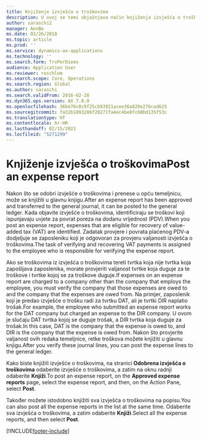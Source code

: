 ```yaml
---
title: Knjiženje izvješća o troškovima
description: U ovoj se temi objašnjava način knjiženja izvješća o troškovima u glavnu knjigu.
author: saraschi2
manager: AnnBe
ms.date: 02/26/2018
ms.topic: article
ms.prod: ''
ms.service: dynamics-ax-applications
ms.technology: ''
ms.search.form: TrvPerDiems
audience: Application User
ms.reviewer: roschlom
ms.search.scope: Core, Operations
ms.search.region: Global
ms.author: saraschi
ms.search.validFrom: 2016-02-28
ms.dyn365.ops.version: AX 7.0.0
ms.openlocfilehash: 36be76c0c9f25cb93921acee36a820e276cad625
ms.sourcegitcommit: fa32b1893286f20271fa4ec4be8fc68bd135f53c
ms.translationtype: HT
ms.contentlocale: hr-HR
ms.lasthandoff: 02/15/2021
ms.locfileid: "5271299"
---
```

# <a name="post-an-expense-report"></a><span data-ttu-id="2322b-103">Knjiženje izvješća o troškovima</span><span class="sxs-lookup"><span data-stu-id="2322b-103">Post an expense report</span></span>

<span data-ttu-id="2322b-104">Nakon što se odobri izvješće o troškovima i prenese u opću temeljnicu, može se knjižiti u glavnu knjigu.</span><span class="sxs-lookup"><span data-stu-id="2322b-104">After an expense report has been approved and transferred to the general journal, it can be posted to the general ledger.</span></span> <span data-ttu-id="2322b-105">Kada objavite izvješće o troškovima, identificiraju se troškovi koji ispunjavaju uvjete za povrat poreza na dodanu vrijednost (PDV).</span><span class="sxs-lookup"><span data-stu-id="2322b-105">When you post an expense report, expenses that are eligible for recovery of value-added tax (VAT) are identified.</span></span> <span data-ttu-id="2322b-106">Zadatak provjere i povrata plaćenog PDV-a dodjeljuje se zaposleniku koji je odgovoran za provjeru valjanosti izvješća o troškovima.</span><span class="sxs-lookup"><span data-stu-id="2322b-106">The task of verifying and recovering VAT payments is assigned to the employee who is responsible for verifying the expense report.</span></span>

<span data-ttu-id="2322b-107">Ako se troškovima iz izvješća o troškovima tereti tvrtka koja nije tvrtka koja zapošljava zaposlenika, morate provjeriti valjanost tvrtke koja duguje za te troškove i tvrtke kojoj se za troškove duguje.</span><span class="sxs-lookup"><span data-stu-id="2322b-107">If expenses on an expense report are charged to a company other than the company that employs the employee, you must verify the company that those expenses are owed to and the company that the expenses are owed from.</span></span> <span data-ttu-id="2322b-108">Na primjer, zaposlenik koji je predao izvješće o trošku radi za tvrtku DAT, ali je tvrtki DIR naplatio trošak.</span><span class="sxs-lookup"><span data-stu-id="2322b-108">For example, the employee who submitted an expense report works for the DAT company but charged an expense to the DIR company.</span></span> <span data-ttu-id="2322b-109">U ovom je slučaju DAT tvrtka kojoj se duguje trošak, a DIR tvrtka koja duguje za trošak.</span><span class="sxs-lookup"><span data-stu-id="2322b-109">In this case, DAT is the company that the expense is owed to, and DIR is the company that the expense is owed from.</span></span> <span data-ttu-id="2322b-110">Nakon što provjerite valjanost ovih redaka temeljnice, retke troškova možete knjižiti u glavnu knjigu.</span><span class="sxs-lookup"><span data-stu-id="2322b-110">After you verify these journal lines, you can post the expense lines to the general ledger.</span></span>

<span data-ttu-id="2322b-111">Kako biste knjižili izvješće o troškovima, na stranici **Odobrena izvješća o troškovima** odaberite izvješće o troškovima, a zatim na oknu radnji odaberite **Knjiži**.</span><span class="sxs-lookup"><span data-stu-id="2322b-111">To post an expense report, on the **Approved expense reports** page, select the expense report, and then, on the Action Pane, select **Post**.</span></span>

<span data-ttu-id="2322b-112">Također možete istodobno knjižiti sva izvješća o troškovima na popisu.</span><span class="sxs-lookup"><span data-stu-id="2322b-112">You can also post all the expense reports in the list at the same time.</span></span> <span data-ttu-id="2322b-113">Odaberite sva izvješća o troškovima, a zatim odaberite **Knjiži**.</span><span class="sxs-lookup"><span data-stu-id="2322b-113">Select all the expense reports, and then select **Post**.</span></span>


[!INCLUDE[footer-include](../includes/footer-banner.md)]